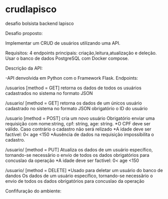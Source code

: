 # crudlapisco
desafio bolsista backend lapisco

Desafio proposto:

Implementar um CRUD de usuários utilizando uma API. 

Requisitos:
4 endpoints principais: criação,leitura,atualização e deleção.
Usar o banco de dados PostgreSQL com Docker compose.

Descrição da API:

-API denvolvida em Python com o Framework Flask.
 Endpoints:

 /usuarios [method = GET]
retorna os dados de  todos os usuários cadastrados no sistema no formato JSON

/usuario/<id> [method = GET]
retorna os dados de um únicos usuário cadastrado no sistema no formato JSON
obrigatório o ID do usuário

/usuario [method = POST]
cria um novo usuário
Obrigatório enviar uma requisição com nome:string, cpf: string, age: string.
*O CPF deve ser válido. Caso contrário o cadastro não será relizado
*A idade deve ser factível: 0< age <150
*Ausência de dados na requisição impossibilita o cadastro.

/usuario/<id> [method = PUT]
Atualiza os dados de um usuário específico, tornando-se necessãrio o envio de todos os dados obrigatórios para concuslao da operação
*A idade deve ser factível: 0< age <150


/usuario/<id> [method = DELETE]
*Usado para deletar um usuário do banco de dandos
 Os dados de um usuário específico, tornando-se necessãrio o envio de todos os dados obrigatórios para concuslao da operação


Confifuração do ambiente: 
